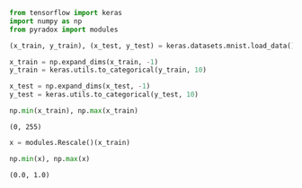 ```python
from tensorflow import keras
import numpy as np
from pyradox import modules
```


```python
(x_train, y_train), (x_test, y_test) = keras.datasets.mnist.load_data()

x_train = np.expand_dims(x_train, -1)
y_train = keras.utils.to_categorical(y_train, 10)

x_test = np.expand_dims(x_test, -1)
y_test = keras.utils.to_categorical(y_test, 10)
```


```python
np.min(x_train), np.max(x_train)
```




    (0, 255)




```python
x = modules.Rescale()(x_train)
```


```python
np.min(x), np.max(x)
```




    (0.0, 1.0)


